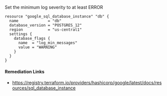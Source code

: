 
Set the minimum log severity to at least ERROR

```hcl
resource "google_sql_database_instance" "db" {
  name             = "db"
  database_version = "POSTGRES_12"
  region           = "us-central1"
  settings {
    database_flags {
      name  = "log_min_messages"
      value = "WARNING"
    }
  }
}
```

#### Remediation Links
 - https://registry.terraform.io/providers/hashicorp/google/latest/docs/resources/sql_database_instance
        
